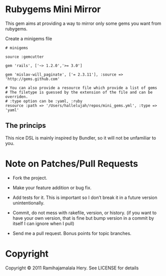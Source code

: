 # Rubygems Mini Mirror

This gem aims at providing a way to mirror only some gems you want from rubygems.

Create a minigems file

    # minigems

    source :gemcutter

    gem 'rails', ['~> 1.2.0','>= 3.0']

    gem 'mislav-will_paginate', ['= 2.3.11'], :source => 'http://gems.github.com'

    # You can also provide a resource file which provide a list of gems
    # The filetype is guessed by the extension of the file and can be overriden.
    # :type option can be :yaml, :ruby
    resource :path => '/Users/hallelujah/repos/mini_gems.yml', :type => 'yaml'


The princips
------------

This nice DSL is mainly inspired by Bundler, so it will not be unfamiliar to you.

# Note on Patches/Pull Requests

* Fork the project.

* Make your feature addition or bug fix.

* Add tests for it. This is important so I don’t break it in a future version unintentionally.

* Commit, do not mess with rakefile, version, or history. (if you want to have your own version, that is fine but bump version in a commit by itself I can ignore when I pull)

* Send me a pull request. Bonus points for topic branches.

# Copyright

Copyright &copy; 2011 Ramihajamalala Hery. See LICENSE for details

